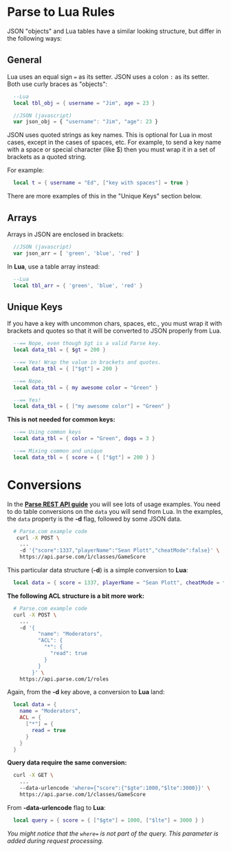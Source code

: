 # Parse to Lua Rules

JSON "objects" and Lua tables have a similar looking structure, but differ in the following ways:

## General

Lua uses an equal sign `=` as its setter. JSON uses a colon `:` as its setter. Both use curly braces as "objects":

```lua
  --Lua
  local tbl_obj = { username = "Jim", age = 23 }
```

```javascript
  //JSON (javascript)
  var json_obj = { "username": "Jim", "age": 23 }
```

JSON uses quoted strings as key names. This is optional for Lua in most cases, except in the cases of spaces, etc. For example, to send a key name with a space or special character (like $) then you must wrap it in a set of brackets as a quoted string.

For example:

```lua
  local t = { username = "Ed", ["key with spaces"] = true }
```

There are more examples of this in the "Unique Keys" section below.

## Arrays

Arrays in JSON are enclosed in brackets:

```javascript
  //JSON (javascript)
  var json_arr = [ 'green', 'blue', 'red' ]
```
In __Lua__, use a table array instead:

```lua
  --Lua
  local tbl_arr = { 'green', 'blue', 'red' }
```

## Unique Keys

If you have a key with uncommon chars, spaces, etc., you must wrap it with brackets and quotes so that it will be converted to JSON properly from Lua.

```lua
  --== Nope, even though $gt is a valid Parse key.
  local data_tbl = { $gt = 200 }

  --== Yes! Wrap the value in brackets and quotes.
  local data_tbl = { ["$gt"] = 200 }
```

```lua
  --== Nope.
  local data_tbl = { my awesome color = "Green" }

  --== Yes!
  local data_tbl = { ["my awesome color"] = "Green" }
```

__This is not needed for common keys:__

```lua
  --== Using common keys
  local data_tbl = { color = "Green", dogs = 3 }

  --== Mixing common and unique
  local data_tbl = { score = { ["$gt"] = 200 } }
```

# Conversions

In the [__Parse REST API guide__](https://www.parse.com/docs/rest/guide) you will see lots of usage examples. You need to do table conversions on the `data` you will send from Lua. In the examples, the `data` property is the __-d__ flag, followed by some JSON data.

```bash
  # Parse.com example code
   curl -X POST \
    ...
    -d '{"score":1337,"playerName":"Sean Plott","cheatMode":false}' \
    https://api.parse.com/1/classes/GameScore
```
This particular data structure (__-d__) is a simple conversion to __Lua__:

```lua
  local data = { score = 1337, playerName = "Sean Plott", cheatMode = false }
```
__The following ACL structure is a bit more work:__

```bash
  # Parse.com example code
  curl -X POST \
    ...
    -d '{
          "name": "Moderators",
          "ACL": {
            "*": {
              "read": true
            }
          }
        }' \
    https://api.parse.com/1/roles
```
Again, from the __-d__ key above, a conversion to __Lua__ land:

```lua
  local data = {
    name = "Moderators",
    ACL = {
      ["*"] = {
        read = true
      }
    }
  }
```
__Query data require the same conversion:__

```bash
  curl -X GET \
    ...
    --data-urlencode 'where={"score":{"$gte":1000,"$lte":3000}}' \
    https://api.parse.com/1/classes/GameScore
```

From __-data-urlencode__ flag to __Lua__:

```lua
  local query = { score = { ["$gte"] = 1000, ["$lte"] = 3000 } }
```

*You might notice that the `where=` is not part of the query. This parameter is added during request processing.*
